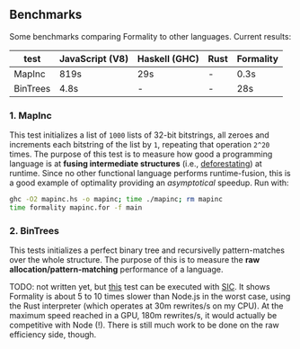 ## Benchmarks

Some benchmarks comparing Formality to other languages. Current results:

test | JavaScript (V8) | Haskell (GHC) | Rust | Formality
--- | --- | --- | --- | --- 
MapInc | 819s | 29s | - | 0.3s
BinTrees | 4.8s | - | - | 28s

### 1. MapInc

This test initializes a list of `1000` lists of 32-bit bitstrings, all zeroes and increments each bitstring of the list by `1`, repeating that operation `2^20` times. The purpose of this test is to measure how good a programming language is at **fusing intermediate structures** (i.e., [deforestating](https://en.wikipedia.org/wiki/Deforestation_(computer_science))) at runtime. Since no other functional language performs runtime-fusion, this is a good example of optimality providing an *asymptotical* speedup. Run with:

```bash
ghc -O2 mapinc.hs -o mapinc; time ./mapinc; rm mapinc
time formality mapinc.for -f main
```

### 2. BinTrees

This tests initializes a perfect binary tree and recursivelly pattern-matches over the whole structure. The purpose of this is to measure the **raw allocation/pattern-matching** performance of a language. 

TODO: not written yet, but [this](https://github.com/MaiaVictor/symmetric-interaction-calculus-benchmarks) test can be executed with [SIC](https://github.com/maiavictor/symmetric-interaction-calculus). It shows Formality is about 5 to 10 times slower than Node.js in the worst case, using the Rust interpreter (which operates at 30m rewrites/s on my CPU). At the maximum speed reached in a GPU, 180m rewrites/s, it would actually be competitive with Node (!). There is still much work to be done on the raw efficiency side, though. 
